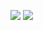 <a href="[버튼을 눌렀을 때 이동할 링크](https://www.instagram.com/geun0._.cps/)" target="_blank"><img src="https://img.shields.io/badge/instagram-E4405F?style=flat-square&logo=instagram&logoColor=FFFFFF"/></a>
<a href="버튼을 눌렀을 때 이동할 링크" target="_blank"><img src="https://img.shields.io/badge/apple-000000?style=flat-square&logo=apple&logoColor=FFFFFF"/></a>
<!--
**hgy121/hgy121** is a ✨ _special_ ✨ repository because its `README.md` (this file) appears on your GitHub profile.

Here are some ideas to get you started:

- 🔭 I’m currently working on ...
- 🌱 I’m currently learning ...
- 👯 I’m looking to collaborate on ...
- 🤔 I’m looking for help with ...
- 💬 Ask me about ...
- 📫 How to reach me: ...
- 😄 Pronouns: ...
- ⚡ Fun fact: ...
-->

